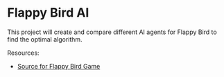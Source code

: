 # Flappy Bird AI

This project will create and compare different AI agents for Flappy Bird to find the optimal
algorithm.

Resources:
- [Source for Flappy Bird Game](https://github.com/sourabhv/FlapPyBird)